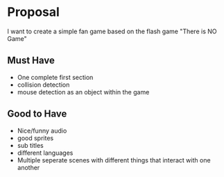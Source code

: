 # Proposal
I want to create a simple fan game based on the flash game "There is NO Game"

## Must Have
- One complete first section
- collision detection
- mouse detection as an object within the game

## Good to Have
- Nice/funny audio
- good sprites
- sub titles
- different languages
- Multiple seperate scenes with different things that interact with one another